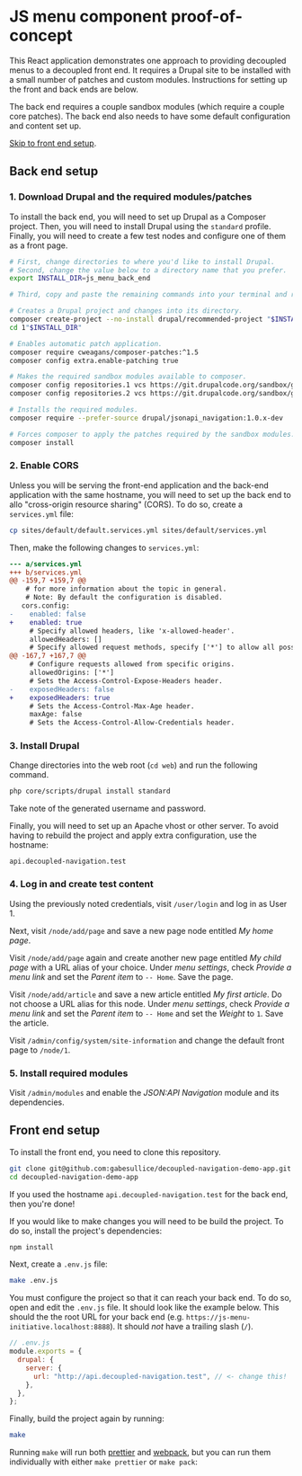 JS menu component proof-of-concept
===

This React application demonstrates one approach to providing decoupled menus
to a decoupled front end. It requires a Drupal site to be installed with a
small number of patches and custom modules. Instructions for setting up the
front and back ends are below.

The back end requires a couple sandbox modules (which require a couple core
patches). The back end also needs to have some default configuration and
content set up.

[Skip to front end setup](#front-end-setup).

## Back end setup

### 1. Download Drupal and the required modules/patches

To install the back end, you will need to set up Drupal as a Composer project.
Then, you will need to install Drupal using the `standard` profile. Finally,
you will need to create a few test nodes and configure one of them as a front
page.

```sh
# First, change directories to where you'd like to install Drupal.
# Second, change the value below to a directory name that you prefer.
export INSTALL_DIR=js_menu_back_end

# Third, copy and paste the remaining commands into your terminal and run them.

# Creates a Drupal project and changes into its directory.
composer create-project --no-install drupal/recommended-project "$INSTALL_DIR"
cd 1"$INSTALL_DIR"

# Enables automatic patch application.
composer require cweagans/composer-patches:^1.5
composer config extra.enable-patching true

# Makes the required sandbox modules available to composer.
composer config repositories.1 vcs https://git.drupalcode.org/sandbox/gabesullice-3175825.git
composer config repositories.2 vcs https://git.drupalcode.org/sandbox/gabesullice-3175828.git

# Installs the required modules.
composer require --prefer-source drupal/jsonapi_navigation:1.0.x-dev

# Forces composer to apply the patches required by the sandbox modules.
composer install
```

### 2. Enable CORS

Unless you will be serving the front-end application and the back-end
application with the same hostname, you will need to set up the back end to
allo "cross-origin resource sharing" (CORS). To do so, create a `services.yml`
file:

```sh
cp sites/default/default.services.yml sites/default/services.yml
```

Then, make the following changes to `services.yml`:

```diff
--- a/services.yml
+++ b/services.yml
@@ -159,7 +159,7 @@
    # for more information about the topic in general.
    # Note: By default the configuration is disabled.
   cors.config:
-    enabled: false
+    enabled: true
     # Specify allowed headers, like 'x-allowed-header'.
     allowedHeaders: []
     # Specify allowed request methods, specify ['*'] to allow all possible ones.
@@ -167,7 +167,7 @@
     # Configure requests allowed from specific origins.
     allowedOrigins: ['*']
     # Sets the Access-Control-Expose-Headers header.
-    exposedHeaders: false
+    exposedHeaders: true
     # Sets the Access-Control-Max-Age header.
     maxAge: false
     # Sets the Access-Control-Allow-Credentials header.
```

### 3. Install Drupal

Change directories into the web root (`cd web`) and run the following command.

```sh
php core/scripts/drupal install standard
```

Take note of the generated username and password.

Finally, you will need to set up an Apache vhost or other server. To avoid
having to rebuild the project and apply extra configuration, use the hostname:

```
api.decoupled-navigation.test
```

### 4. Log in and create test content

Using the previously noted credentials, visit `/user/login` and log in as User
1.

Next, visit `/node/add/page` and save a new page node entitled _My home page_.

Visit  `/node/add/page` again and create another new page entitled _My child
page_ with a URL alias of your choice. Under _menu settings_, check _Provide a
menu link_ and set the _Parent item_ to `-- Home`. Save the page.

Visit  `/node/add/article` and save a new article entitled _My first article_.
Do not choose a URL alias for this node. Under _menu settings_, check _Provide
a menu link_ and set the _Parent item_ to `-- Home` and set the _Weight_ to
`1`. Save the article.

Visit `/admin/config/system/site-information` and change the default front page
to `/node/1`.

### 5. Install required modules

Visit `/admin/modules` and enable the _JSON:API Navigation_ module and its
dependencies.

## Front end setup

To install the front end, you need to clone this repository.

```sh
git clone git@github.com:gabesullice/decoupled-navigation-demo-app.git
cd decoupled-navigation-demo-app
```

If you used the hostname `api.decoupled-navigation.test` for the back end, then
you're done!

If you would like to make changes you will need to be build the project. To do
so, install the project's dependencies:

```sh
npm install
```

Next, create a `.env.js` file:

```sh
make .env.js
```

You must configure the project so that it can reach your back end. To do so,
open and edit the `.env.js` file. It should look like the example below. This
should the the root URL for your back end (e.g.
`https://js-menu-initiative.localhost:8888`).  It should _not_ have a trailing
slash (`/`).

```js
// .env.js
module.exports = {
  drupal: {
    server: {
      url: "http://api.decoupled-navigation.test", // <- change this!
    },
  },
};
```

Finally, build the project again by running:

```sh
make
```

Running `make` will run both [prettier] and [webpack], but you can run them
individually with either `make prettier` or `make pack`:

[prettier]: https://prettier.io/
[webpack]: https://webpack.js.org/
